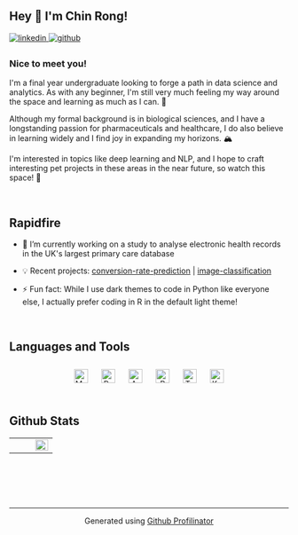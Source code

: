 ## Hey 👋 I'm Chin Rong!  
  

<a href="https://linkedin.com/in/ongchinrong12" target="_blank">
<img src=https://img.shields.io/badge/linkedin-%231E77B5.svg?&style=for-the-badge&logo=linkedin&logoColor=white alt=linkedin style="margin-bottom: 5px;" />
</a>
<a href="https://github.com/Crong12" target="_blank">
<img src=https://img.shields.io/badge/github-%2324292e.svg?&style=for-the-badge&logo=github&logoColor=white alt=github style="margin-bottom: 5px;" />
</a>  
  



### Nice to meet you!  
I'm a final year undergraduate looking to forge a path in data science and analytics. As with any beginner, I'm still very much feeling my way around the space and learning as much as I can. 📖

Although my formal background is in biological sciences, and I have a longstanding passion for pharmaceuticals and healthcare, I do also believe in learning widely and I find joy in expanding my horizons. 🏔

I'm interested in topics like deep learning and NLP, and I hope to craft interesting pet projects in these areas in the near future, so watch this space! 👀   
  

<br/>  


## Rapidfire  
- 🔭 I’m currently working on a study to analyse electronic health records in the UK's largest primary care database  
  

- 💡 Recent projects: [conversion-rate-prediction](https://github.com/Crong12/conversion-rate-prediction) | [image-classification](https://github.com/Crong12/image-classification)   
  

- ⚡ Fun fact: While I use dark themes to code in Python like everyone else, I actually prefer coding in R in the default light theme!   
  

<br/>  


## Languages and Tools  
<div align="center">  
<a href="https://www.mysql.com/" target="_blank"><img style="margin: 10px" src="https://profilinator.rishav.dev/skills-assets/mysql-original-wordmark.svg" alt="MySQL" height="25" /></a>  
<a href="https://www.python.org/" target="_blank"><img style="margin: 10px" src="https://profilinator.rishav.dev/skills-assets/python-original.svg" alt="Python" height="25" /></a>  
<a href="https://www.arduino.cc/" target="_blank"><img style="margin: 10px" src="https://profilinator.rishav.dev/skills-assets/arduino.png" alt="Arduino" height="25" /></a>  
<a href="https://www.r-project.org/" target="_blank"><img style="margin: 10px" src="https://profilinator.rishav.dev/skills-assets/r.svg" alt="R" height="25" /></a>  
<a href="https://www.tableau.com/" target="_blank"><img style="margin: 10px" src="https://profilinator.rishav.dev/skills-assets/tableau.svg" alt="Tableau" height="25" /></a>  
<a href="https://keras.io/" target="_blank"><img style="margin: 10px" src="https://profilinator.rishav.dev/skills-assets/keras.png" alt="Keras" height="25" /></a>  
</div>  

<br/>  


## Github Stats  
<table><tr><td valign="top" width="50%">



</td><td valign="top" width="50%">

<img src="https://github-readme-stats.vercel.app/api/top-langs/?username=Crong12&hide_border=true&layout=compact" align="left" style="width: 100%" />

</td></tr></table>  

<br/>  

  

<br/>  

  

<br/>  


<br />

----
<div align="center">Generated using <a href="https://profilinator.rishav.dev/" target="_blank">Github Profilinator</a></div>

